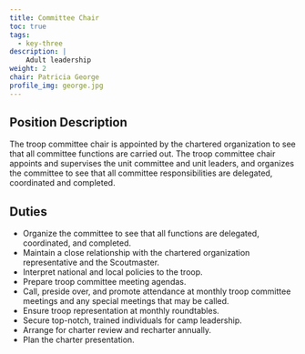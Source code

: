 ```yaml
---
title: Committee Chair
toc: true
tags:
  - key-three
description: |
    Adult leadership
weight: 2
chair: Patricia George
profile_img: george.jpg
---
```


## Position Description

The troop committee chair is appointed by the chartered organization to see that
all committee functions are carried out. The troop committee chair appoints and
supervises the unit committee and unit leaders, and organizes the committee to
see that all committee responsibilities are delegated, coordinated and
completed.

## Duties

- Organize the committee to see that all functions are delegated, coordinated,
  and completed.
- Maintain a close relationship with the chartered organization representative
  and the Scoutmaster.
- Interpret national and local policies to the troop.
- Prepare troop committee meeting agendas.
- Call, preside over, and promote attendance at monthly troop committee meetings
  and any special meetings that may be called.
- Ensure troop representation at monthly roundtables.
- Secure top-notch, trained individuals for camp leadership.
- Arrange for charter review and recharter annually.
- Plan the charter presentation.
